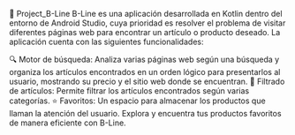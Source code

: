 📱 Project_B-Line
B-Line es una aplicación desarrollada en Kotlin dentro del entorno de Android Studio, cuya prioridad es resolver el problema de visitar diferentes páginas web para encontrar un artículo o producto deseado. La aplicación cuenta con las siguientes funcionalidades:

🔍 Motor de búsqueda: Analiza varias páginas web según una búsqueda y organiza los artículos encontrados en un orden lógico para presentarlos al usuario, mostrando su precio y el sitio web donde se encuentran.
🔗 Filtrado de artículos: Permite filtrar los artículos encontrados según varias categorías.
⭐ Favoritos: Un espacio para almacenar los productos que llaman la atención del usuario.
Explora y encuentra tus productos favoritos de manera eficiente con B-Line.
